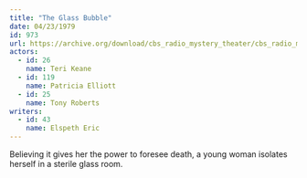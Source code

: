 ```yaml
---
title: "The Glass Bubble"
date: 04/23/1979
id: 973
url: https://archive.org/download/cbs_radio_mystery_theater/cbs_radio_mystery_theater-0951-1000.zip/cbs_radio_mystery_theater-0951-1000%2Fcbsrmt_0973_the_glass_bubble.mp3
actors:  
  - id: 26
    name: Teri Keane  
  - id: 119
    name: Patricia Elliott  
  - id: 25
    name: Tony Roberts
writers:  
  - id: 43
    name: Elspeth Eric
---
```

Believing it gives her the power to foresee death, a young woman isolates herself in a sterile glass room.
